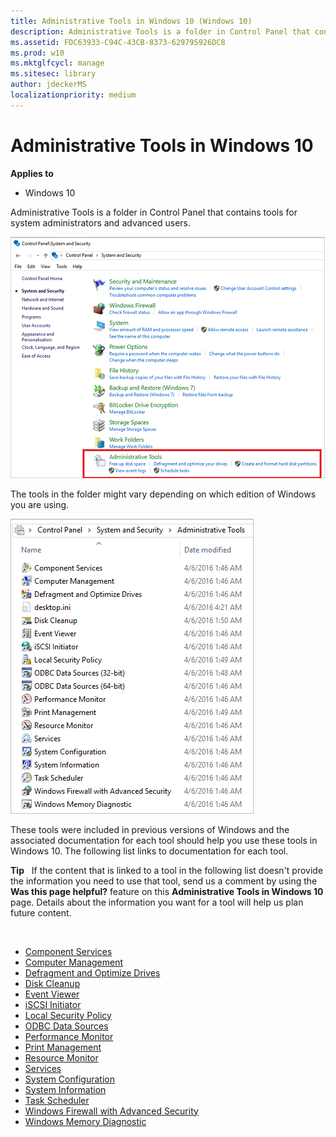 ```yaml
---
title: Administrative Tools in Windows 10 (Windows 10)
description: Administrative Tools is a folder in Control Panel that contains tools for system administrators and advanced users.
ms.assetid: FDC63933-C94C-43CB-8373-629795926DC8
ms.prod: w10
ms.mktglfcycl: manage
ms.sitesec: library
author: jdeckerMS
localizationpriority: medium
---
```


# Administrative Tools in Windows 10


**Applies to**

-   Windows 10

Administrative Tools is a folder in Control Panel that contains tools for system administrators and advanced users. 

![Screenshot of Control Panel](images/admin-tools.png)

The tools in the folder might vary depending on which edition of Windows you are using. 

![Screenshot of folder of admin tools](images/admin-tools-folder.png)

These tools were included in previous versions of Windows and the associated documentation for each tool should help you use these tools in Windows 10. The following list links to documentation for each tool.

**Tip**  
If the content that is linked to a tool in the following list doesn't provide the information you need to use that tool, send us a comment by using the **Was this page helpful?** feature on this **Administrative Tools in Windows 10** page. Details about the information you want for a tool will help us plan future content.

 

-   [Component Services]( http://go.microsoft.com/fwlink/p/?LinkId=708489)
-   [Computer Management](http://go.microsoft.com/fwlink/p/?LinkId=708490)
-   [Defragment and Optimize Drives](http://go.microsoft.com/fwlink/p/?LinkId=708488)
-   [Disk Cleanup](http://go.microsoft.com/fwlink/p/?LinkID=698648)
-   [Event Viewer](http://go.microsoft.com/fwlink/p/?LinkId=708491)
-   [iSCSI Initiator](http://go.microsoft.com/fwlink/p/?LinkId=708492)
-   [Local Security Policy](http://go.microsoft.com/fwlink/p/?LinkId=708493)
-   [ODBC Data Sources]( http://go.microsoft.com/fwlink/p/?LinkId=708494)
-   [Performance Monitor](http://go.microsoft.com/fwlink/p/?LinkId=708495)
-   [Print Management](http://go.microsoft.com/fwlink/p/?LinkId=708496)
-   [Resource Monitor](http://go.microsoft.com/fwlink/p/?LinkId=708497)
-   [Services](http://go.microsoft.com/fwlink/p/?LinkId=708498)
-   [System Configuration](http://go.microsoft.com/fwlink/p/?LinkId=708499)
-   [System Information]( http://go.microsoft.com/fwlink/p/?LinkId=708500)
-   [Task Scheduler](http://go.microsoft.com/fwlink/p/?LinkId=708501)
-   [Windows Firewall with Advanced Security](http://go.microsoft.com/fwlink/p/?LinkId=708503)
-   [Windows Memory Diagnostic]( http://go.microsoft.com/fwlink/p/?LinkId=708507)

 

 





